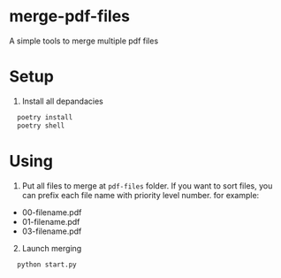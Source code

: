 # merge-pdf-files
A simple tools to merge multiple pdf files

# Setup

1. Install all depandacies
```bash
  poetry install
  poetry shell
```

# Using
1. Put all files to merge at ``pdf-files`` folder. If you want to sort files, you can prefix each file name with priority level number.
for example:
  - 00-filename.pdf
  - 01-filename.pdf
  - 03-filename.pdf

2. Launch merging
  ```bash
    python start.py
  ```
    
